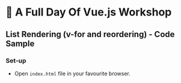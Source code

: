 # 💪 A Full Day Of Vue.js Workshop

## List Rendering (v-for and reordering) - Code Sample

### Set-up

- Open `index.html` file in your favourite browser.
